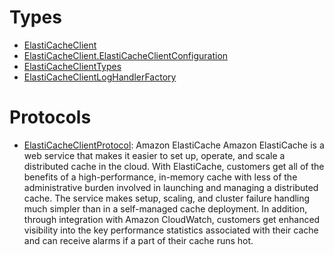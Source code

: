 # Types

  - [ElastiCacheClient](/aws-sdk-swift/reference/0.x/AWSElastiCache/ElastiCacheClient)
  - [ElastiCacheClient.ElastiCacheClientConfiguration](/aws-sdk-swift/reference/0.x/AWSElastiCache/ElastiCacheClient_ElastiCacheClientConfiguration)
  - [ElastiCacheClientTypes](/aws-sdk-swift/reference/0.x/AWSElastiCache/ElastiCacheClientTypes)
  - [ElastiCacheClientLogHandlerFactory](/aws-sdk-swift/reference/0.x/AWSElastiCache/ElastiCacheClientLogHandlerFactory)

# Protocols

  - [ElastiCacheClientProtocol](/aws-sdk-swift/reference/0.x/AWSElastiCache/ElastiCacheClientProtocol):
    <fullname>Amazon ElastiCache</fullname>
    Amazon ElastiCache is a web service that makes it easier to set up, operate,
    and scale a distributed cache in the cloud.
    With ElastiCache, customers get all of the benefits of a high-performance,
    in-memory cache with less of the administrative burden involved in launching and managing a distributed cache.
    The service makes setup, scaling,
    and cluster failure handling much simpler than in a self-managed cache deployment.
    In addition, through integration with Amazon CloudWatch,
    customers get enhanced visibility into the key performance statistics
    associated with their cache and can receive alarms if a part of their cache runs hot.
